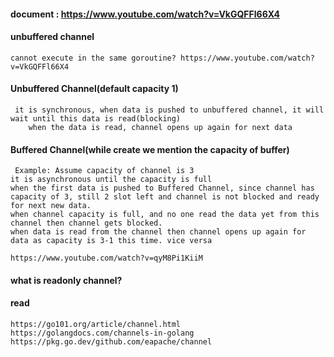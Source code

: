 #### document : https://www.youtube.com/watch?v=VkGQFFl66X4

#### unbuffered channel 

	cannot execute in the same goroutine? https://www.youtube.com/watch?v=VkGQFFl66X4

#### Unbuffered Channel(default capacity 1)
	
     it is synchronous, when data is pushed to unbuffered channel, it will wait until this data is read(blocking)
	    when the data is read, channel opens up again for next data 

#### Buffered Channel(while create we mention the capacity of buffer)
	
     Example: Assume capacity of channel is 3
  	it is asynchronous until the capacity is full
  	when the first data is pushed to Buffered Channel, since channel has capacity of 3, still 2 slot left and channel is not blocked and ready for next new data.
  	when channel capacity is full, and no one read the data yet from this channel then channel gets blocked.
  	when data is read from the channel then channel opens up again for data as capacity is 3-1 this time. vice versa
  	
  	https://www.youtube.com/watch?v=qyM8Pi1KiiM

#### what is readonly channel?

#### read

	https://go101.org/article/channel.html
 	https://golangdocs.com/channels-in-golang
 	https://pkg.go.dev/github.com/eapache/channel
